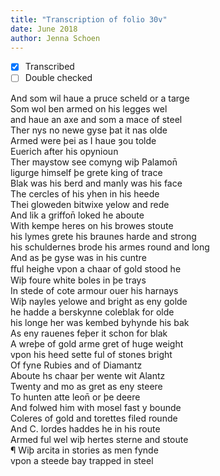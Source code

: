 ```yaml
---
title: "Transcription of folio 30v"
date: June 2018
author: Jenna Schoen
---
```

- [X] Transcribed
- [ ] Double checked

And som wil haue a pruce scheld or a targe  
Som wol ben armed on his legges wel  
and haue an axe and som a mace of steel  
Ther nys no newe gyse þat it nas olde  
Armed were þei as I haue ȝou tolde  
Euerich after his opynioun  
Ther maystow see comyng wiþ Palamon̄  
ligurge himself þe grete king of trace  
Blak was his berd and manly was his face  
The cercles of his yhen in his heede  
Thei gloweden bitwixe yelow and rede  
And lik a griffon̄ loked he aboute  
With kempe heres on his browes stoute  
his lymes grete his braunes harde and strong  
his schuldernes brode his armes round and long  
And as þe gyse was in his cuntre  
ﬀul heighe vpon a chaar of gold stood he  
Wiþ foure white boles in þe trays  
In stede of cote armour ouer his harnays  
Wiþ nayles yelowe and bright as eny golde  
he hadde a berskynne coleblak for olde  
his longe her was kembed byhynde his bak  
As eny rauenes feþer it schon for blak  
A wreþe of gold arme gret of huge weight  
vpon his heed sette ful of stones bright  
Of fyne Rubies and of Diamantz  
Aboute hs chaar þer wente wit Alantz  
Twenty and mo as gret as eny steere  
To hunten atte leon̄ or þe deere  
And folwed him with mosel fast y bounde  
Coleres of gold and torettes filed rounde  
And C. lordes haddes he in his route  
Armed ful wel wiþ hertes sterne and stoute  
¶ Wiþ arcita in stories as men fynde  
vpon a steede bay trapped in steel  
